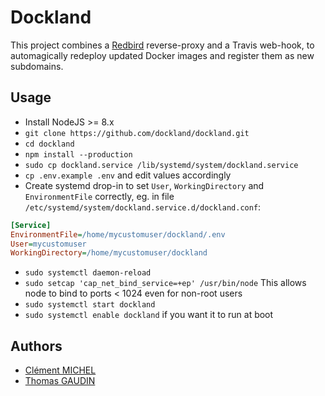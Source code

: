 Dockland
======

This project combines a [Redbird](https://github.com/OptimalBits/redbird) reverse-proxy and a Travis web-hook, to automagically redeploy updated Docker images and register them as new subdomains.

## Usage

- Install NodeJS >= 8.x
- `git clone https://github.com/dockland/dockland.git`
- `cd dockland`
- `npm install --production`
- `sudo cp dockland.service /lib/systemd/system/dockland.service`
- `cp .env.example .env` and edit values accordingly
- Create systemd drop-in to set `User`, `WorkingDirectory` and `EnvironmentFile` correctly, eg. in file `/etc/systemd/system/dockland.service.d/dockland.conf`:
```ini
[Service]
EnvironmentFile=/home/mycustomuser/dockland/.env
User=mycustomuser
WorkingDirectory=/home/mycustomuser/dockland
```
- `sudo systemctl daemon-reload`
- `sudo setcap 'cap_net_bind_service=+ep' /usr/bin/node` This allows node to bind to ports < 1024 even for non-root users
- `sudo systemctl start dockland`
- `sudo systemctl enable dockland` if you want it to run at boot

## Authors

- [Clément MICHEL](https://github.com/m1ch3lcl)
- [Thomas GAUDIN](https://github.com/nymous)
